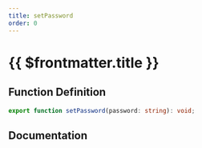 ```yaml
---
title: setPassword
order: 0
---
```


# {{ $frontmatter.title }}

## Function Definition

```ts
export function setPassword(password: string): void;
```

## Documentation

<!--@include: ./parts/setPassword.md-->
